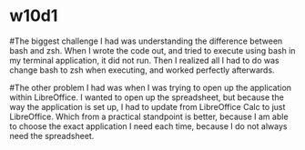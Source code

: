 # w10d1

#The biggest challenge I had was understanding the difference between bash and zsh. When I wrote the code out, and tried to execute using bash in my terminal application, it did not run. Then I realized all I had to do was change bash to zsh when executing, and worked perfectly afterwards. 

#The other problem I had was when I was trying to open up the application within LibreOffice. I wanted to open up the spreadsheet, but because the way the application is set up, I had to update from LibreOffice Calc to just LibreOffice. Which from a practical standpoint is better, because I am able to choose the exact application I need each time, because I do not always need the spreadsheet. 